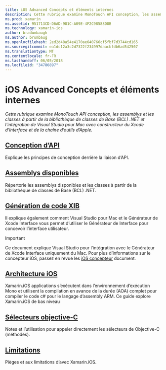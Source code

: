 ```yaml
---
title: iOS Advanced Concepts et éléments internes
description: Cette rubrique examine MonoTouch API conception, les assemblys et les classes à partir de la bibliothèque de classes de Base (BCL) .NET et l’intégration de Visual Studio pour Mac avec constructeur du Xcode d’Interface et de la chaîne d’outils d’Apple.
ms.prod: xamarin
ms.assetid: 951713CD-D6AD-981C-A09E-4F2C98588D8B
ms.technology: xamarin-ios
author: bradumbaugh
ms.author: brumbaug
ms.openlocfilehash: 2ed2d48a54e4170ae640766cf5fbf7d3744cd165
ms.sourcegitcommit: ea1dc12a3c2d7322f234997daacbfdb6ad542507
ms.translationtype: MT
ms.contentlocale: fr-FR
ms.lasthandoff: 06/05/2018
ms.locfileid: "34786897"
---
```

# <a name="ios-advanced-concepts-and-internals"></a>iOS Advanced Concepts et éléments internes

_Cette rubrique examine MonoTouch API conception, les assemblys et les classes à partir de la bibliothèque de classes de Base (BCL) .NET et l’intégration de Visual Studio pour Mac avec constructeur du Xcode d’Interface et de la chaîne d’outils d’Apple._

##  <a name="api-designiosinternalsapi-designindexmd"></a>[Conception d’API](~/ios/internals/api-design/index.md)

Explique les principes de conception derrière la liaison d’API.

##  <a name="available-assembliescross-platforminternalsavailable-assembliesmd"></a>[Assemblys disponibles](~/cross-platform/internals/available-assemblies.md)

Répertorie les assemblys disponibles et les classes à partir de la bibliothèque de classes de Base (BCL) .NET.

##  <a name="xib-code-generationiosinternalsxib-code-generationmd"></a>[Génération de code XIB](~/ios/internals/xib-code-generation.md)

Il explique également comment Visual Studio pour Mac et le Générateur de Xcode Interface vous permet d’utiliser le Générateur de Interface pour concevoir l’interface utilisateur.

> [!IMPORTANT]
> Ce document explique Visual Studio pour l’intégration avec le Générateur de Xcode Interface uniquement du Mac. Pour plus d’informations sur le concepteur iOS, passez en revue les [iOS concepteur](~/ios/user-interface/designer/index.md) document.

##  <a name="ios-architectureiosinternalsarchitecturemd"></a>[Architecture iOS](~/ios/internals/architecture.md)

Xamarin.iOS applications s’exécutent dans l’environnement d’exécution Mono et utilisent la compilation en avance de la durée (AOA) complet pour compiler le code c# pour le langage d’assembly ARM. Ce guide explore Xamarin.iOS de bas niveau

##  <a name="objective-c-selectorsiosinternalsobjective-c-selectorsmd"></a>[Sélecteurs objective-C](~/ios/internals/objective-c-selectors.md)

Notes et l’utilisation pour appeler directement les sélecteurs de Objective-C (méthodes).

##  <a name="limitationslimitationsmd"></a>[Limitations](limitations.md)

Pièges et aux limitations d’avec Xamarin.iOS.